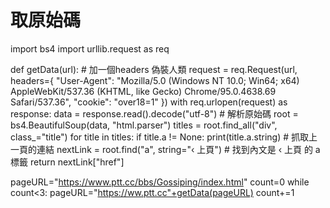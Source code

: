 # 取原始碼
import bs4
import urllib.request as req


def getData(url):
    # 加一個headers 偽裝人類
    request = req.Request(url, headers={
        "User-Agent": "Mozilla/5.0 (Windows NT 10.0; Win64; x64) AppleWebKit/537.36 (KHTML, like Gecko) Chrome/95.0.4638.69 Safari/537.36",
        "cookie": "over18=1"
    })
    with req.urlopen(request) as response:
        data = response.read().decode("utf-8")
    # 解析原始碼
    root = bs4.BeautifulSoup(data, "html.parser")
    titles = root.find_all("div", class_="title")
    for title in titles:
        if title.a != None:
            print(title.a.string)
            # 抓取上一頁的連結
    nextLink = root.find("a", string="‹ 上頁")  # 找到內文是 ‹ 上頁 的 a 標籤
    return nextLink["href"]

pageURL="https://www.ptt.cc/bbs/Gossiping/index.html"
count=0
while count<3:
    pageURL="https://ww.ptt.cc"+getData(pageURL)
    count+=1
